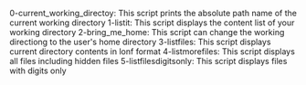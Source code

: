 0-current_working_directoy: This script prints the absolute path name of the current working directory
1-listit: This script displays the content list of your working directory
2-bring_me_home: This script can change the working directiong to the user's home directory
3-listfiles: This script displays current directory contents in lonf format
4-listmorefiles: This script displays all files including hidden files
5-listfilesdigitsonly: This script displays files with digits only
